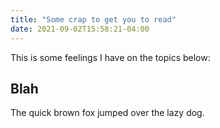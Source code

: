 ```yaml
---
title: "Some crap to get you to read"
date: 2021-09-02T15:58:21-04:00
---
```


This is some feelings I have on the topics below:

## Blah

The quick brown fox jumped over the lazy dog.
